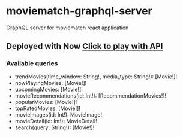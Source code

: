 # moviematch-graphql-server
GraphQL server for moviematch react application

## Deployed with Now [Click to play with API](https://moviematch-graphql-jzjfsgbwzd.now.sh/)

### Available queries
- trendMovies(time_window: String!, media_type: String!): [Movie!]!
- nowPlayingMovies: [Movie!]!
- upcomingMovies: [Movie!]!
- movieRecommendations(id: Int!): [RecommendationMovies!]!
- popularMovies: [Movie!]!
- topRatedMovies: [Movie!]!
- movieImages(id: Int!): MovieImage!
- movieDetail(id: Int!): MovieDetail!
- search(query: String!): [Movie!]!

